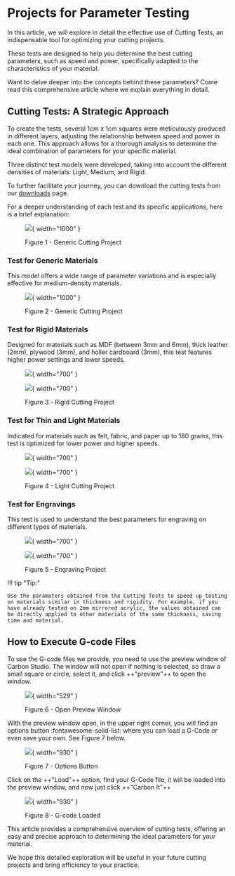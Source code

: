 # Projects for Parameter Testing

In this article, we will explore in detail the effective use of Cutting Tests, an indispensable tool for optimizing your cutting projects.

These tests are designed to help you determine the best cutting parameters, such as speed and power, specifically adapted to the characteristics of your material.

Want to delve deeper into the concepts behind these parameters? Come read this comprehensive article where we explain everything in detail.

## Cutting Tests: A Strategic Approach

To create the tests, several 1cm x 1cm squares were meticulously produced in different layers, adjusting the relationship between speed and power in each one. This approach allows for a thorough analysis to determine the ideal combination of parameters for your specific material.

Three distinct test models were developed, taking into account the different densities of materials: Light, Medium, and Rigid.

To further facilitate your journey, you can download the cutting tests from our [downloads] page.

[downloads]: https://gadgetpluskdb.github.io/Carbon-FAQS/transferencias/#arquivos-para-testes-de-corte

For a deeper understanding of each test and its specific applications, here is a brief explanation:

<figure markdown="span">

  ![](../images/testes.png){ width="1000" }
  <figcaption>Figure 1 - Generic Cutting Project</figcaption>

</figure>

### Test for Generic Materials

This model offers a wide range of parameter variations and is especially effective for medium-density materials.

<figure markdown="span">
  
  ![](../images/teste-generico.png){ width="1000" }
  <figcaption>Figure 2 - Generic Cutting Project</figcaption>

</figure>

### Test for Rigid Materials

Designed for materials such as MDF (between 3mm and 6mm), thick leather (2mm), plywood (3mm), and holler cardboard (3mm), this test features higher power settings and lower speeds.

<figure markdown="span">

  ![](../images/teste-rigido-01.png){ width="700" }
  <figcaption></figcaption>

  ![](../images/teste-rigido-02.png){ width="700" }
  <figcaption>Figure 3 - Rigid Cutting Project</figcaption>

</figure>

### Test for Thin and Light Materials

Indicated for materials such as felt, fabric, and paper up to 180 grams, this test is optimized for lower power and higher speeds.

<figure markdown="span">

  ![](../images/teste-leves-01.png){ width="700" }
  <figcaption></figcaption>

  ![](../images/teste-leves-02.png){ width="700" }
  <figcaption>Figure 4 - Light Cutting Project</figcaption>

</figure>

### Test for Engravings

This test is used to understand the best parameters for engraving on different types of materials.

<figure markdown="span">

  ![](../images/teste-gravacoes-01.png){ width="700" }
  <figcaption></figcaption>

  ![](../images/teste-gravacoes-02.png){ width="700" }
  <figcaption>Figure 5 - Engraving Project</figcaption>

</figure>

!!! tip "Tip:"
  
    Use the parameters obtained from the Cutting Tests to speed up testing on materials similar in thickness and rigidity. For example, if you have already tested on 2mm mirrored acrylic, the values obtained can be directly applied to other materials of the same thickness, saving time and material.

## How to Execute G-code Files

To use the G-code files we provide, you need to use the preview window of Carbon Studio. The window will not open if nothing is selected, so draw a small square or circle, select it, and click ++"preview"++ to open the window.

<figure markdown="span">

  ![](../images/abrir-gcode-01.png){ width="529" }
  <figcaption>Figure 6 - Open Preview Window</figcaption>

</figure>

With the preview window open, in the upper right corner, you will find an options button :fontawesome-solid-list: where you can load a G-Code or even save your own. See Figure 7 below.

<figure markdown="span">

  ![](../images/abrir-gcode-02.png){ width="930" }
  <figcaption>Figure 7 - Options Button</figcaption>

</figure>

Click on the ++"Load"++ option, find your G-Code file, it will be loaded into the preview window, and now just click ++"Carbon It"++

<figure markdown="span">

  ![](../images/abrir-gcode-03.png){ width="930" }
  <figcaption>Figure 8 - G-code Loaded</figcaption>

</figure>

This article provides a comprehensive overview of cutting tests, offering an easy and precise approach to determining the ideal parameters for your material.

We hope this detailed exploration will be useful in your future cutting projects and bring efficiency to your practice.